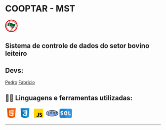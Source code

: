 # COOPTAR - MST

[<img src="img/mst.png" width="40" height="40" style="border-radius:50%">](https://mst.org.br/)

## Sistema de controle de dados do setor bovino leiteiro  

## Devs:

<a href="https://github.com/pedro-lill" target="_blank">Pedro</a>
<a href="https://github.com/fabricioromanii" target="_blank">Fabrício</a>

 <h2>👨‍💻 Linguagens e ferramentas utilizadas:</h2>

[<img src="imgReadme/html.png" width="40" height="40" title="HTML5" alt=HTML5>](https://developer.mozilla.org/pt-BR/docs/Web/HTML)
[<img src="imgReadme/css.png" width="40" height="40" title="CSS3" alt=CSS >](https://www.w3schools.com/css/)
[<img src="imgReadme/js.png" width="40" height="40" title="Java Script" alt=JS>](https://developer.mozilla.org/pt-BR/docs/Web/JavaScript)
[<img src="imgReadme/php.png" width="40" height="40" title="Java Script" alt=JS>](https://developer.mozilla.org/pt-BR/docs/Web/JavaScript)
[<img src="imgReadme/sql.png" width="40" height="40" title="Java Script" alt=JS>](https://developer.mozilla.org/pt-BR/docs/Web/JavaScript)

<hr>